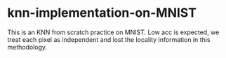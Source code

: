 # knn-implementation-on-MNIST

This is an KNN from scratch practice on MNIST. Low acc is expected, we treat each pixel as independent and lost the locality information in this methodology.
